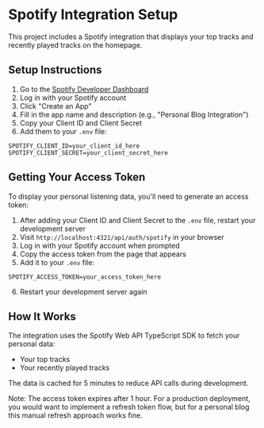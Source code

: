 # Spotify Integration Setup

This project includes a Spotify integration that displays your top tracks and recently played tracks on the homepage.

## Setup Instructions

1. Go to the [Spotify Developer Dashboard](https://developer.spotify.com/dashboard/)
2. Log in with your Spotify account
3. Click "Create an App"
4. Fill in the app name and description (e.g., "Personal Blog Integration")
5. Copy your Client ID and Client Secret
6. Add them to your `.env` file:

```
SPOTIFY_CLIENT_ID=your_client_id_here
SPOTIFY_CLIENT_SECRET=your_client_secret_here
```

## Getting Your Access Token

To display your personal listening data, you'll need to generate an access token:

1. After adding your Client ID and Client Secret to the `.env` file, restart your development server
2. Visit `http://localhost:4321/api/auth/spotify` in your browser
3. Log in with your Spotify account when prompted
4. Copy the access token from the page that appears
5. Add it to your `.env` file:

```
SPOTIFY_ACCESS_TOKEN=your_access_token_here
```

6. Restart your development server again

## How It Works

The integration uses the Spotify Web API TypeScript SDK to fetch your personal data:
- Your top tracks
- Your recently played tracks

The data is cached for 5 minutes to reduce API calls during development.

Note: The access token expires after 1 hour. For a production deployment, you would want to implement a refresh token flow, but for a personal blog this manual refresh approach works fine.